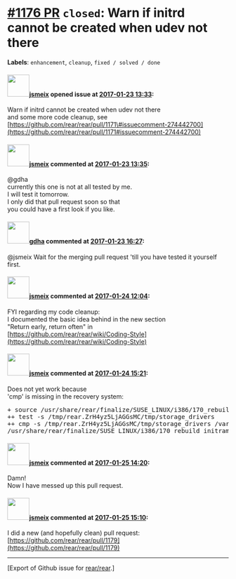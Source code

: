 [\#1176 PR](https://github.com/rear/rear/pull/1176) `closed`: Warn if initrd cannot be created when udev not there
==================================================================================================================

**Labels**: `enhancement`, `cleanup`, `fixed / solved / done`

#### <img src="https://avatars.githubusercontent.com/u/1788608?u=925fc54e2ce01551392622446ece427f51e2f0ce&v=4" width="50">[jsmeix](https://github.com/jsmeix) opened issue at [2017-01-23 13:33](https://github.com/rear/rear/pull/1176):

Warn if initrd cannot be created when udev not there  
and some more code cleanup, see  
[https://github.com/rear/rear/pull/1171\#issuecomment-274442700](https://github.com/rear/rear/pull/1171#issuecomment-274442700)

#### <img src="https://avatars.githubusercontent.com/u/1788608?u=925fc54e2ce01551392622446ece427f51e2f0ce&v=4" width="50">[jsmeix](https://github.com/jsmeix) commented at [2017-01-23 13:35](https://github.com/rear/rear/pull/1176#issuecomment-274489227):

@gdha  
currently this one is not at all tested by me.  
I will test it tomorrow.  
I only did that pull request soon so that  
you could have a first look if you like.

#### <img src="https://avatars.githubusercontent.com/u/888633?u=cdaeb31efcc0048d3619651aa18dd4b76e636b21&v=4" width="50">[gdha](https://github.com/gdha) commented at [2017-01-23 16:27](https://github.com/rear/rear/pull/1176#issuecomment-274536966):

@jsmeix Wait for the merging pull request 'till you have tested it
yourself first.

#### <img src="https://avatars.githubusercontent.com/u/1788608?u=925fc54e2ce01551392622446ece427f51e2f0ce&v=4" width="50">[jsmeix](https://github.com/jsmeix) commented at [2017-01-24 12:04](https://github.com/rear/rear/pull/1176#issuecomment-274785858):

FYI regarding my code cleanup:  
I documented the basic idea behind in the new section  
"Return early, return often" in  
[https://github.com/rear/rear/wiki/Coding-Style](https://github.com/rear/rear/wiki/Coding-Style)

#### <img src="https://avatars.githubusercontent.com/u/1788608?u=925fc54e2ce01551392622446ece427f51e2f0ce&v=4" width="50">[jsmeix](https://github.com/jsmeix) commented at [2017-01-24 15:21](https://github.com/rear/rear/pull/1176#issuecomment-274834183):

Does not yet work because  
'cmp' is missing in the recovery system:

<pre>
+ source /usr/share/rear/finalize/SUSE_LINUX/i386/170_rebuild_initramfs.sh
++ test -s /tmp/rear.ZrH4yz5LjAGGsMC/tmp/storage_drivers
++ cmp -s /tmp/rear.ZrH4yz5LjAGGsMC/tmp/storage_drivers /var/lib/rear/recovery/storage_drivers
/usr/share/rear/finalize/SUSE_LINUX/i386/170_rebuild_initramfs.sh: line 11: cmp: command not found
</pre>

#### <img src="https://avatars.githubusercontent.com/u/1788608?u=925fc54e2ce01551392622446ece427f51e2f0ce&v=4" width="50">[jsmeix](https://github.com/jsmeix) commented at [2017-01-25 14:20](https://github.com/rear/rear/pull/1176#issuecomment-275119409):

Damn!  
Now I have messed up this pull request.

#### <img src="https://avatars.githubusercontent.com/u/1788608?u=925fc54e2ce01551392622446ece427f51e2f0ce&v=4" width="50">[jsmeix](https://github.com/jsmeix) commented at [2017-01-25 15:10](https://github.com/rear/rear/pull/1176#issuecomment-275133104):

I did a new (and hopefully clean) pull request:  
[https://github.com/rear/rear/pull/1179](https://github.com/rear/rear/pull/1179)

------------------------------------------------------------------------

\[Export of Github issue for
[rear/rear](https://github.com/rear/rear).\]
